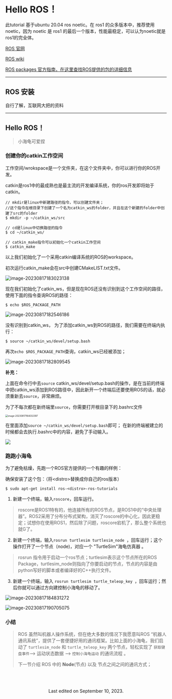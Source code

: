



# Hello ROS！



此tutorial 基于ubuntu 20.04 ros noetic。在 ros1 的众多版本中，推荐使用 noetic，因为 noetic 是 ros1 的最后一个版本，性能最稳定，可以认为noetic就是ros1的完全体。



[ROS 官网](https://ros.org/)

[ROS wiki](http://wiki.ros.org/)

[ROS packages 官方指南，在这里查找ROS提供的包的详细信息](https://index.ros.org/)

---



## ROS 安装

自行了解，互联网大把的资料

---





## Hello ROS！

> 小海龟可爱捏



### 创建你的catkin工作空间

工作空间/wrokspace是一个文件夹，在这个文件夹中，你可以进行你的ROS开发。

catkin是ros1中的最成熟也是最主流的开发编译系统，你的ros开发即将始于catkin。

```
// mkdir是linux中新建路径的指令，可以创建文件夹；
//这个指令在根目录下创建了一个名为catkin_ws的folder，并且在这个新建的folder中创建了src的folder
$ mkdir -p ~/catkin_ws/src

// cd是linux中切换路径的指令
$ cd ~/catkin_ws/

// catkin_make指令可以初始化一个catkin工作空间
$ catkin_make
```

以上我们初始化了一个采用catkin编译系统的ROS的workspace。



初次运行catkin_make会在src中创建CMakeLIST.txt文件。

![image-20230817183023138](https://gitee.com/SeaHIPage/My_Pics/raw/master/from_ubuntu/image-20230817183023138.png)

现在我们初始化了catkin_ws，但是现在ROS还没有识别到这个工作空间的路径，使用下面的指令查询ROS的路径：

```
$ echo $ROS_PACKAGE_PATH
```

![image-20230817182546186](https://gitee.com/SeaHIPage/My_Pics/raw/master/from_ubuntu/image-20230817182546186.png)

没有识别到catkin_ws， 为了添加catkin_ws到ROS的路径，我们需要在终端内执行：

```
$ source ~/catkin_ws/devel/setup.bash
```

再次`echo $ROS_PACKAGE_PATH`查询，catkin_ws已经被添加；

![image-20230817182809545](https://gitee.com/SeaHIPage/My_Pics/raw/master/from_ubuntu/image-20230817182809545.png)





**补充：**

上面在命令行中去`source` catkin_ws/devel/setup.bash的操作，是在当前的终端中把catkin_ws添加到ROS路径中，因此新开一个终端后还要使用ROS的话，就必须重新去`source`，非常麻烦。



为了不每次都在新终端里`source`，你需要打开根目录下的.bashrc文件

<img src="https://gitee.com/SeaHIPage/My_Pics/raw/master/from_ubuntu/image-20230817164032397.png" alt="image-20230817164032397" style="zoom:50%;" /> 

在里面添加`source ~/catkin_ws/devel/setup.bash`即可； 在新的终端被建立的时候都会去执行.bashrc中的内容，避免了手动输入。

![](https://gitee.com/SeaHIPage/My_Pics/raw/master/from_ubuntu/image-20230817183613767.png)





### 跑跑小海龟

为了避免枯燥，先跑一个ROS官方提供的一个有趣的样例：



确保安装了这个包：（将\<distro\>替换成你自己的ros版本）

```
$ sudo apt-get install ros-<distro>-ros-tutorials
```

1. 新建一个终端，输入`roscore`，回车运行。

> roscore是ROS1特有的，他连接所有的ROS节点，是ROS1中的“中央处理器”。ROS2采用了分布分布式架构，消灭了roscore的中心化，因此更稳定；试想你在使用ROS1，然后除了问题，roscore宕机了，那么整个系统也就G了。

2. 新建一个终端，输入`rosrun turtlesim turtlesim_node `，回车运行；这个操作打开了一个节点（node)，对应一个 "TurtleSim"海龟仿真器 。

> rosrun 指令用于启动一个ros节点；turtlesim表示这个节点所在的ROS Package，turtlesim_node则指向了你要启动的节点，节点的内容是由python写好的脚本或者编译好的C++执行文件。

3. 新建一个终端，输入 `rosrun turtlesim turtle_teleop_key `，回车运行；然后你就可以通过方向建控制小海龟的移动了。

![image-20230817184831272](https://gitee.com/SeaHIPage/My_Pics/raw/master/from_ubuntu/image-20230817184831272.png)

![image-20230817190705075](https://gitee.com/SeaHIPage/My_Pics/raw/master/from_ubuntu/image-20230817190705075.png)



### 小结

> ROS 虽然叫机器人操作系统，但在绝大多数的情况下我愿意叫ROS “机器人通讯系统”，提供了一套便捷好用的通讯框架。比如上面的小海龟，我们启动了 `turtlesim_node` 和 `turtle_teleop_key` 两个节点，轻松实现了 `获取键盘事件`--> 运动状态数据 --> `控制小海龟运动`  的通讯流程 。
>
> 
>
> 下一节介绍 ROS 中的 **Node**(节点) 以及 节点之间之间的通讯方式；



<br>
<br>
<br>

<center>
Last edited on September 10, 2023.
</center>

<br>
<br>

